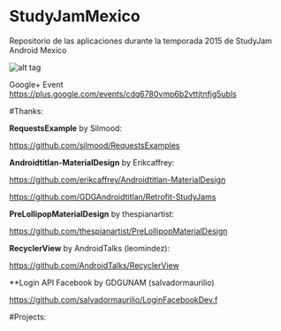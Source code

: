 # StudyJamMexico
Repositorio de las aplicaciones durante la temporada 2015 de StudyJam Android Mexico 



![alt tag](https://lh6.googleusercontent.com/-1zEPpbmmCyI/VNfc8ywrpnI/AAAAAAAAAAA/hFEvz6AhPUU/w940-h235/event_theme.jpg)

Google+ Event
https://plus.google.com/events/cdq6780vmp6b2vttjtnfjg5ubls

#Thanks:

**RequestsExample** by Silmood: 

https://github.com/silmood/RequestsExamples

**Androidtitlan-MaterialDesign**  by Erikcaffrey:

https://github.com/erikcaffrey/Androidtitlan-MaterialDesign


https://github.com/GDGAndroidtitlan/Retrofit-StudyJams

**PreLollipopMaterialDesign**  by thespianartist:

https://github.com/thespianartist/PreLollipopMaterialDesign

**RecyclerView**  by AndroidTalks (leomindez):

https://github.com/AndroidTalks/RecyclerView

**Login API Facebook by GDGUNAM (salvadormaurilio)

https://github.com/salvadormaurilio/LoginFacebookDev.f

#Projects:
